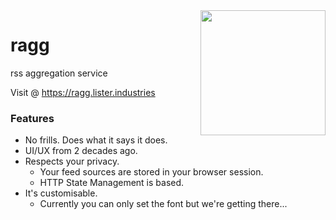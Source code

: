<img align="right" src="https://github.com/tomlister/ragg/blob/main/media/Ragg-Outline.png?raw=true" width="200">

# ragg
rss aggregation service

Visit @ https://ragg.lister.industries

### Features
- No frills. Does what it says it does.
- UI/UX from 2 decades ago.
- Respects your privacy.
  - Your feed sources are stored in your browser session.
  - HTTP State Management is based.
- It's customisable.
  - Currently you can only set the font but we're getting there...
